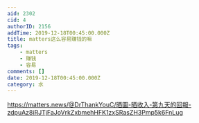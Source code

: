 ```yaml
---
aid: 2302
cid: 4
authorID: 2156
addTime: 2019-12-18T00:45:00.000Z
title: matters这么容易赚钱的嘛
tags:
    - matters
    - 赚钱
    - 容易
comments: []
date: 2019-12-18T00:45:00.000Z
category: 水
---
```


https://matters.news/@DrThankYouC/晒圖-晒收入-第九天的回報-zdpuAz8iRJTjFaJoVrkZxbmehHFK1zxSRasZH3Pmp5k6FnLug
